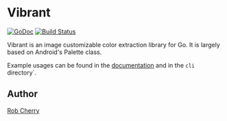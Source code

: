 # Vibrant

[![GoDoc](http://img.shields.io/badge/go-documentation-blue.svg)](http://godoc.org/github.com/RobCherry/vibrant)
[![Build Status](https://travis-ci.org/RobCherry/vibrant.png)](https://travis-ci.org/RobCherry/vibrant)

Vibrant is an image customizable color extraction library for Go.  It is largely based on Android's Palette class.

Example usages can be found in the [documentation](http://godoc.org/github.com/RobCherry/vibrant) and in the `cli` directory`.

## Author

[Rob Cherry](https://github.com/RobCherry)
